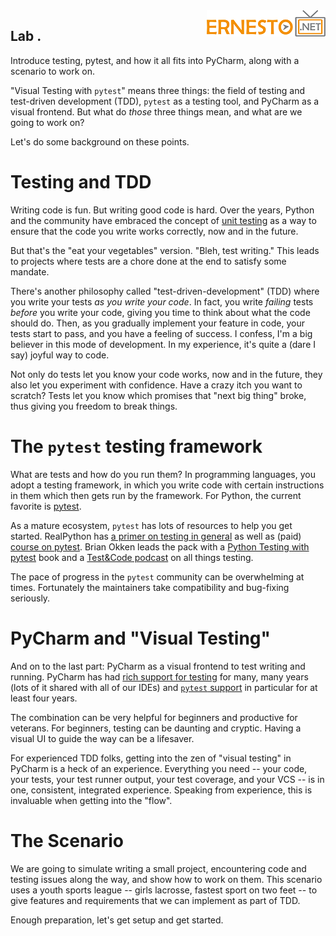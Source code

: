 <img align="right" src="../logo.png">


Lab . 
----------------------------

Introduce testing, pytest, and how it all fits into PyCharm, along with a scenario to work on.

"Visual Testing with `pytest`" means three things: the field of testing
and test-driven development (TDD), `pytest` as a testing tool, and
PyCharm as a visual frontend. But what do *those* three things mean, and
what are we going to work on?

Let's do some background on these points.

Testing and TDD
===============

Writing code is fun. But writing good code is hard. Over the years,
Python and the community have embraced the concept of [unit
testing](https://jeffknupp.com/blog/2013/12/09/improve-your-python-understanding-unit-testing/)
as a way to ensure that the code you write works correctly, now and in
the future.

But that's the "eat your vegetables" version. "Bleh, test writing." This
leads to projects where tests are a chore done at the end to satisfy
some mandate.

There's another philosophy called "test-driven-development" (TDD) where
you write your tests *as you write your code*. In fact, you write
*failing* tests *before* you write your code, giving you time to think
about what the code should do. Then, as you gradually implement your
feature in code, your tests start to pass, and you have a feeling of
success. I confess, I'm a big believer in this mode of development. In
my experience, it's quite a (dare I say) joyful way to code.

Not only do tests let you know your code works, now and in the future,
they also let you experiment with confidence. Have a crazy itch you want
to scratch? Tests let you know which promises that "next big thing"
broke, thus giving you freedom to break things.

The `pytest` testing framework
==============================

What are tests and how do you run them? In programming languages, you
adopt a testing framework, in which you write code with certain
instructions in them which then gets run by the framework. For Python,
the current favorite is
[pytest](https://www.jetbrains.com/pycharm/guide/technologies/pytest).

As a mature ecosystem, `pytest` has lots of resources to help you get
started. RealPython has [a primer on testing in
general](https://realpython.com/python-testing/) as well as (paid)
[course on
pytest](https://realpython.com/courses/test-driven-development-pytest/).
Brian Okken leads the pack with a [Python Testing with
pytest](https://pragprog.com/book/bopytest/python-testing-with-pytest)
book and a [Test&Code
podcast](https://www.jetbrains.com/pycharm/guide/tutorials/visual_pytest/background/)
on all things testing.

The pace of progress in the `pytest` community can be overwhelming at
times. Fortunately the maintainers take compatibility and bug-fixing
seriously.

PyCharm and "Visual Testing"
============================

And on to the last part: PyCharm as a visual frontend to test writing
and running. PyCharm has had [rich support for
testing](https://www.jetbrains.com/help/pycharm/testing.html) for many,
many years (lots of it shared with all of our IDEs) and [`pytest`
support](https://www.jetbrains.com/help/pycharm/pytest.html) in
particular for at least four years.

The combination can be very helpful for beginners and productive for
veterans. For beginners, testing can be daunting and cryptic. Having a
visual UI to guide the way can be a lifesaver.

For experienced TDD folks, getting into the zen of "visual testing" in
PyCharm is a heck of an experience. Everything you need -- your code,
your tests, your test runner output, your test coverage, and your VCS --
is in one, consistent, integrated experience. Speaking from experience,
this is invaluable when getting into the "flow".

The Scenario
============

We are going to simulate writing a small project, encountering code and
testing issues along the way, and show how to work on them. This
scenario uses a youth sports league -- girls lacrosse, fastest sport on
two feet -- to give features and requirements that we can implement as
part of TDD.

Enough preparation, let's get setup and get started.
